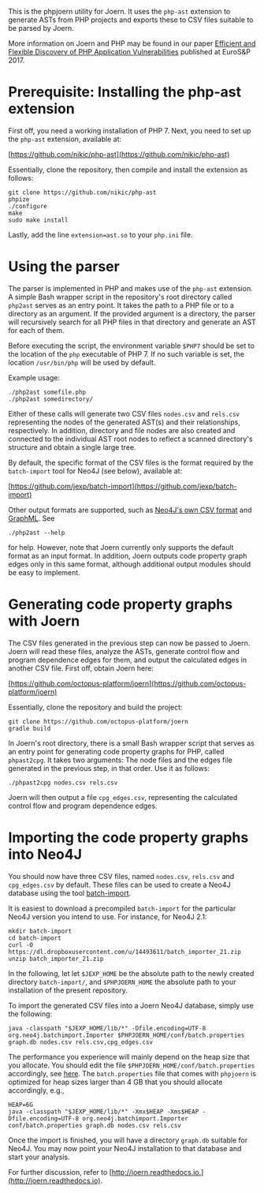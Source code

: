 This is the phpjoern utility for Joern. It uses the `php-ast` extension
to generate ASTs from PHP projects and exports these to CSV files
suitable to be parsed by Joern.

More information on Joern and PHP may be found in our paper
[Efficient and Flexible Discovery of PHP Application Vulnerabilities](https://www.infsec.cs.uni-saarland.de/~skoruppa/publications/skoruppa_eurosp2017.pdf)
published at EuroS&P 2017.

# Prerequisite: Installing the php-ast extension

First off, you need a working installation of PHP 7. Next, you need to
set up the `php-ast` extension, available at:

[https://github.com/nikic/php-ast](https://github.com/nikic/php-ast)

Essentially, clone the repository, then compile and install the
extension as follows:

    git clone https://github.com/nikic/php-ast
    phpize
    ./configure
    make
    sudo make install
	
Lastly, add the line `extension=ast.so` to your `php.ini` file.

# Using the parser

The parser is implemented in PHP and makes use of the `php-ast` extension.
A simple Bash wrapper script in the repository's root directory called
`php2ast` serves as an entry point. It takes the path to a PHP file or to
a directory as an argument. If the provided argument is a directory, the
parser will recursively search for all PHP files in that directory and
generate an AST for each of them.

Before executing the script, the environment variable `$PHP7` should be
set to the location of the `php` executable of PHP 7. If no such variable
is set, the location `/usr/bin/php` will be used by default.

Example usage:

    ./php2ast somefile.php
    ./php2ast somedirectory/

Either of these calls will generate two CSV files `nodes.csv` and `rels.csv`
representing the nodes of the generated AST(s) and their relationships,
respectively. In addition, directory and file nodes are also created and
connected to the individual AST root nodes to reflect a scanned directory's
structure and obtain a single large tree.

By default, the specific format of the CSV files is the format required by
the `batch-import` tool for Neo4J (see below), available at:

[https://github.com/jexp/batch-import](https://github.com/jexp/batch-import)

Other output formats are supported, such as
[Neo4J's own CSV format](https://neo4j.com/developer/guide-import-csv/#_super_fast_batch_importer_for_huge_datasets)
and [GraphML](http://graphml.graphdrawing.org). See

    ./php2ast --help

for help. However, note that Joern currently only supports the default format
as an input format. In addition, Joern outputs code property graph edges
only in this same format, although additional output modules should be
easy to implement.

# Generating code property graphs with Joern

The CSV files generated in the previous step can now be passed to Joern.
Joern will read these files, analyze the ASTs, generate control flow
and program dependence edges for them, and output the calculated edges in
another CSV file. First off, obtain Joern here:

[https://github.com/octopus-platform/joern](https://github.com/octopus-platform/joern)

Essentially, clone the repository and build the project:

    git clone https://github.com/octopus-platform/joern
    gradle build

In Joern's root directory, there is a small Bash wrapper script that serves
as an entry point for generating code property graphs for PHP, called
`phpast2cpg`. It takes two arguments: The node files and the edges file
generated in the previous step, in that order. Use it as follows:

    ./phpast2cpg nodes.csv rels.csv
	
Joern will then output a file `cpg_edges.csv`, representing the calculated
control flow and program dependence edges.

# Importing the code property graphs into Neo4J

You should now have three CSV files, named `nodes.csv`, `rels.csv` and
`cpg_edges.csv` by default. These files can be used to create a Neo4J
database using the tool [batch-import](https://github.com/jexp/batch-import).

It is easiest to download a precompiled `batch-import` for the particular
Neo4J version you intend to use. For instance, for Neo4J 2.1:

    mkdir batch-import
    cd batch-import
    curl -O https://dl.dropboxusercontent.com/u/14493611/batch_importer_21.zip
    unzip batch_importer_21.zip

In the following, let let `$JEXP_HOME` be the absolute path to the newly
created directory `batch-import/`, and `$PHPJOERN_HOME` the absolute path
to your installation of the present repository.

To import the generated CSV files into a Joern Neo4J database,
simply use the following:

    java -classpath "$JEXP_HOME/lib/*" -Dfile.encoding=UTF-8 org.neo4j.batchimport.Importer $PHPJOERN_HOME/conf/batch.properties graph.db nodes.csv rels.csv,cpg_edges.csv

The performance you experience will mainly depend on the heap size that you
allocate. You should edit the file `$PHPJOERN_HOME/conf/batch.properties`
accordingly, see [here](http://joern.readthedocs.io/en/latest/performance.html#optimizing-code-importing).
The `batch.properties` file that comes with `phpjoern` is optimized for heap
sizes larger than 4 GB that you should allocate accordingly, e.g.,

    HEAP=6G
    java -classpath "$JEXP_HOME/lib/*" -Xmx$HEAP -Xms$HEAP -Dfile.encoding=UTF-8 org.neo4j.batchimport.Importer conf/batch.properties graph.db nodes.csv rels.csv

Once the import is finished, you will have a directory `graph.db` suitable for Neo4J.
You may now point your Neo4J installation to that database and start your analysis.

For further discussion, refer to [http://joern.readthedocs.io.](http://joern.readthedocs.io).
